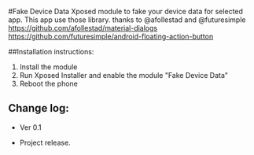 #Fake Device Data
Xposed module to fake your device data for selected app.
This app use those library.  thanks to @afollestad and @futuresimple  
https://github.com/afollestad/material-dialogs  
https://github.com/futuresimple/android-floating-action-button  

##Installation instructions:
1. Install the module
2. Run Xposed Installer and enable the module "Fake Device Data"
3. Reboot the phone

## Change log:
* Ver 0.1
 - Project release.
